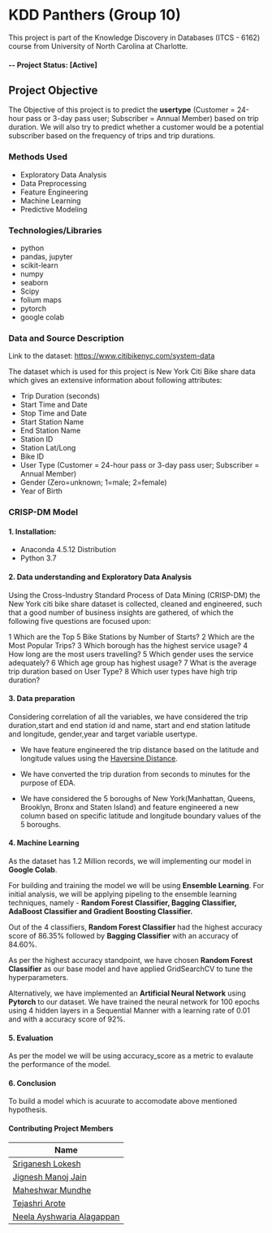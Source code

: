 # KDD Panthers (Group 10)
This project is part of the Knowledge Discovery in Databases (ITCS - 6162) course from University of North Carolina at Charlotte.

#### -- Project Status: [Active]

## Project Objective
The Objective of this project is to predict the **usertype** (Customer = 24-hour pass or 3-day pass user; Subscriber = Annual Member) based on trip duration. We will also try to predict whether a customer would be a potential subscriber based on the frequency of trips and trip durations.

### Methods Used  
* Exploratory Data Analysis
* Data Preprocessing 
* Feature Engineering
* Machine Learning
* Predictive Modeling

### Technologies/Libraries
* python
* pandas, jupyter
* scikit-learn
* numpy
* seaborn
* Scipy
* folium maps
* pytorch
* google colab

### Data and Source Description 
Link to the dataset: https://www.citibikenyc.com/system-data

The dataset which is used for this project is New York Citi Bike share data which gives an extensive information about following attributes:
* Trip Duration (seconds)
* Start Time and Date
* Stop Time and Date
* Start Station Name
* End Station Name
* Station ID
* Station Lat/Long
* Bike ID
* User Type (Customer = 24-hour pass or 3-day pass user; Subscriber = Annual Member)
* Gender (Zero=unknown; 1=male; 2=female)
* Year of Birth

### CRISP-DM Model

#### 1. Installation:
   - Anaconda 4.5.12 Distribution
   - Python 3.7
   
#### 2. Data understanding and Exploratory Data Analysis

Using the Cross-Industry Standard Process of Data Mining (CRISP-DM) the New York citi bike share dataset is collected, cleaned and engineered, such that a good number of business insights are gathered, of which the following five questions are focused upon:

1 Which are the Top 5 Bike Stations by Number of Starts?
2 Which are the Most Popular Trips?
3 Which borough has the highest service usage?
4 How long are the most users travelling?
5 Which gender uses the service adequately?
6 Which age group has highest usage?
7 What is the average trip duration based on User Type?
8 Which user types have high trip duration?

#### 3. Data preparation

Considering correlation of all the variables, we have considered the trip duration,start and end station id and name, start and end station latitude and longitude, gender,year and target variable usertype.

* We have feature engineered the trip distance based on the latitude and longitude values using the [Haversine Distance](https://en.wikipedia.org/wiki/Haversine_formula).

* We have converted the trip duration from seconds to minutes for the purpose of EDA.

* We have considered the 5 boroughs of New York(Manhattan, Queens, Brooklyn, Bronx and Staten Island) and feature engineered a new column based on specific latitude and longitude boundary values of the 5 boroughs.

#### 4. Machine Learning

As the dataset has 1.2 Million records, we will implementing our model in **Google Colab**.

For building and training the model we will be using **Ensemble Learning**. For initial analysis, we will be applying pipeling to the ensemble learning techniques, namely - **Random Forest Classifier, Bagging Classifier, AdaBoost Classifier and Gradient Boosting Classifier.** 

Out of the 4 classifiers, **Random Forest Classifier** had the highest accuracy score of 86.35% followed by **Bagging Classifier** with an accuracy of 84.60%.

As per the highest accuracy standpoint, we have chosen **Random Forest Classifier** as our base model and have applied GridSearchCV to tune the hyperparameters.

Alternatively, we have implemented an **Artificial Neural Network** using **Pytorch** to our dataset. We have trained the neural network for 100 epochs using 4 hidden layers in a Sequential Manner with a learning rate of 0.01 and with a accuracy score of 92%.

#### 5. Evaluation
As per the model we will be using accuracy_score as a metric to evalaute the performance of the model.

#### 6. Conclusion 
To build a model which is acuurate to accomodate above mentioned hypothesis.

#### Contributing Project Members

|Name     | 
|---------|
|[Sriganesh Lokesh](https://github.com/sriganeshlokesh)| 
|[Jignesh Manoj Jain](https://github.com/jignesh-jain) |    
|[Maheshwar Mundhe](https://github.com/maheshwar-mundhe) |    
|[Tejashri Arote](https://github.com/tejashriarote)|    
|[Neela Ayshwaria Alagappan](https://github.com/NeelaAyshwaria) |
